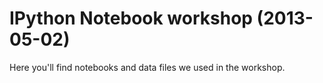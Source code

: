 # IPython Notebook workshop (2013-05-02)

Here you'll find notebooks and data files we used in the workshop.
